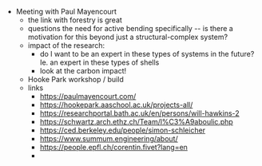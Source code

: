 - Meeting with Paul Mayencourt
	- the link with forestry is great
	- questions the need for active bending specifically -- is there a motivation for this beyond just a structural-complex system?
	- impact of the research:
		- do I want to be an expert in these types of systems in the future? Ie. an expert in these types of shells
		- look at the carbon impact!
	- Hooke Park workshop / build
	- links
		- https://paulmayencourt.com/
		- https://hookepark.aaschool.ac.uk/projects-all/
		- https://researchportal.bath.ac.uk/en/persons/will-hawkins-2
		- https://schwartz.arch.ethz.ch/Team/l%C3%A9aboulic.php
		- https://ced.berkeley.edu/people/simon-schleicher
		- https://www.summum.engineering/about/
		- https://people.epfl.ch/corentin.fivet?lang=en
		-
